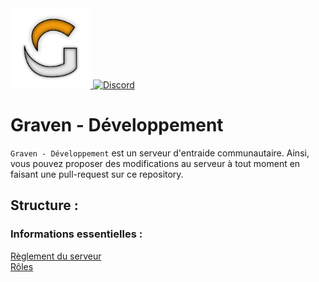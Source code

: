 <a href="https://discord.gg/graven" target="_blank">
  <img src="https://github.com/GravenDev/ServeurDiscord/blob/master/logo.png" width="128"/>
</a>
<a href="https://discord.gg/graven" target="_blank">
  <img alt="Discord" src="https://img.shields.io/discord/763846236766732368?color=%235865F2&label=Serveur%20discord&style=for-the-badge">
</a>

# Graven - Développement
`Graven - Développement` est un serveur d'entraide communautaire. Ainsi, vous pouvez proposer des modifications
au serveur à tout moment en faisant une pull-request sur ce repository.

## Structure :

### Informations essentielles :
[Règlement du serveur](https://github.com/GravenDev/ServeurDiscord/blob/master/r%C3%A8glement.md) <br/>
[Rôles](https://github.com/GravenDev/ServeurDiscord/blob/master/roles.md)
